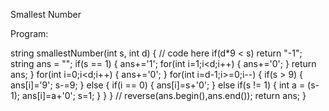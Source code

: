 Smallest Number

Program:

  string smallestNumber(int s, int d) {
        // code here
        if(d*9 < s)
            return "-1";
        string ans = "";
        if(s == 1)
        {
            ans+='1';
            for(int i=1;i<d;i++)
            {
                ans+='0';
            }
            return ans;
        }
        for(int i=0;i<d;i++)
        {
            ans+='0';
        }
        for(int i=d-1;i>=0;i--)
        {
            if(s > 9)
            {
                ans[i]='9';
                s-=9;
            }
            else
            {
                if(i == 0)
                {
                    ans[i]=s+'0';
                }
                else if(s != 1)
                {
                    int a = (s-1);
                    ans[i]=a+'0';
                    s=1;
                }
            }
        }
        // reverse(ans.begin(),ans.end());
        return ans;
    }
